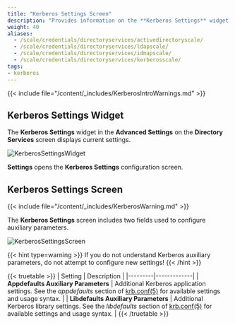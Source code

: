 ```yaml
---
title: "Kerberos Settings Screen"
description: "Provides information on the **Kerberos Settings** widget and configuration screen settings."
weight: 40
aliases:
  - /scale/credentials/directoryservices/activedirectoryscale/
  - /scale/credentials/directoryservices/ldapscale/
  - /scale/credentials/directoryservices/idmapscale/
  - /scale/credentials/directoryservices/kerberosscale/
tags:
- kerberos
---
```


{{< include file="/content/_includes/KerberosIntroWarnings.md" >}}

## Kerberos Settings Widget

The **Kerberos Settings** widget in the **Advanced Settings** on the **Directory Services** screen displays current settings.

![KerberosSettingsWidget](/images/SCALE/Credentials/KerberosSettingsWidget.png "Kerberos Settings Widget")

**Settings** opens the **Kerberos Settings** configuration screen.

## Kerberos Settings Screen

{{< include file="/content/_includes/KerberosWarning.md" >}}

The **Kerberos Settings** screen includes two fields used to configure auxiliary parameters.

![KerberosSettingsScreen](/images/SCALE/Credentials/KerberosSettingsScreen.png "Kerberos Settings Screen")

{{< hint type=warning >}}
If you do not understand Kerberos auxiliary parameters, do not attempt to configure new settings!
{{< /hint >}}

{{< truetable >}}
| Setting | Description |
|---------|-------------|
| **Appdefaults Auxiliary Parameters** | Additional Kerberos application settings. See the  *appdefaults* section of [krb.conf(5)](https://web.mit.edu/kerberos/krb5-1.12/doc/admin/conf_files/krb5_conf.html) for available settings and usage syntax. |
| **Libdefaults Auxiliary Parameters** | Additional Kerberos library settings. See the *libdefaults* section of [krb.conf(5)](https://web.mit.edu/kerberos/krb5-1.12/doc/admin/conf_files/krb5_conf.html) for available settings and usage syntax. |
{{< /truetable >}}

